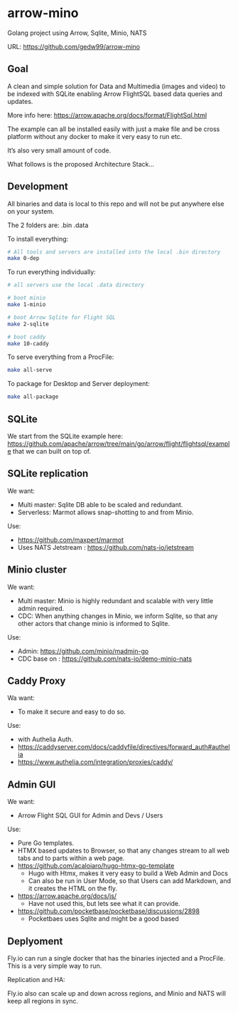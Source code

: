 # arrow-mino

Golang project using Arrow, Sqlite, Minio, NATS

URL: https://github.com/gedw99/arrow-mino

## Goal

A clean and simple solution for Data and Multimedia (images and video) to be indexed with SQLite enabling Arrow FlightSQL based data queries and updates.

More info here: https://arrow.apache.org/docs/format/FlightSql.html

The example can all be installed easily with just a make file and be cross platform without any docker to make it very easy to run etc.

It’s also very small amount of code.

What follows is the proposed Architecture Stack...

## Development

All binaries and data is local to this repo and will not be put anywhere else on your system.

The 2 folders are:
.bin
.data

To install everything:

```sh
# All tools and servers are installed into the local .bin directory
make 0-dep

```

To run everything individually:

```sh
# all servers use the local .data directory

# boot minio
make 1-minio

# boot Arrow Sqlite for Flight SQL
make 2-sqlite

# boot caddy
make 10-caddy
```

To serve everything from a ProcFile:

```sh
make all-serve

```

To package for Desktop and Server deployment:

```sh
make all-package

```


## SQLite

We start from the SQLite example here: https://github.com/apache/arrow/tree/main/go/arrow/flight/flightsql/example that we can built on top of.

## SQLite replication

We want:

- Multi master: Sqlite DB able to be scaled and redundant.
- Serverless: Marmot allows snap-shotting to and from Minio.

Use:

- https://github.com/maxpert/marmot
- Uses NATS Jetstream : https://github.com/nats-io/jetstream

## Minio cluster

We want:

- Multi master: Minio is highly redundant and scalable with very little admin required.
- CDC: When anything changes in Minio, we inform Sqlite, so that any other actors that change minio is informed to Sqlite.

Use:

- Admin: https://github.com/minio/madmin-go
- CDC base on : https://github.com/nats-io/demo-minio-nats


## Caddy Proxy

Wa want:

- To make it secure and easy to do so.

Use:

- with Authelia Auth.
- https://caddyserver.com/docs/caddyfile/directives/forward_auth#authelia
- https://www.authelia.com/integration/proxies/caddy/


## Admin GUI

We want:

- Arrow Flight SQL GUI for Admin and Devs / Users

Use:

- Pure Go templates.
- HTMX based updates to Browser, so that any changes stream to all web tabs and to parts within a web page.
- https://github.com/acaloiaro/hugo-htmx-go-template
  - Hugo with Htmx, makes it very easy to build a Web Admin and Docs
  - Can also be run in User Mode, so that Users can add Markdown, and it creates the HTML on the fly.
- https://arrow.apache.org/docs/js/
  - Have not used this, but lets see what it can provide.
- https://github.com/pocketbase/pocketbase/discussions/2898
  - Pocketbaes uses Sqlite and might be a good based

## Deplyoment

Fly.io can run a single docker that has the binaries injected and a ProcFile. This is a very simple way to run.

Replication and HA:

Fly.io also can scale up and down across regions, and Minio and NATS will keep all regions in sync.


